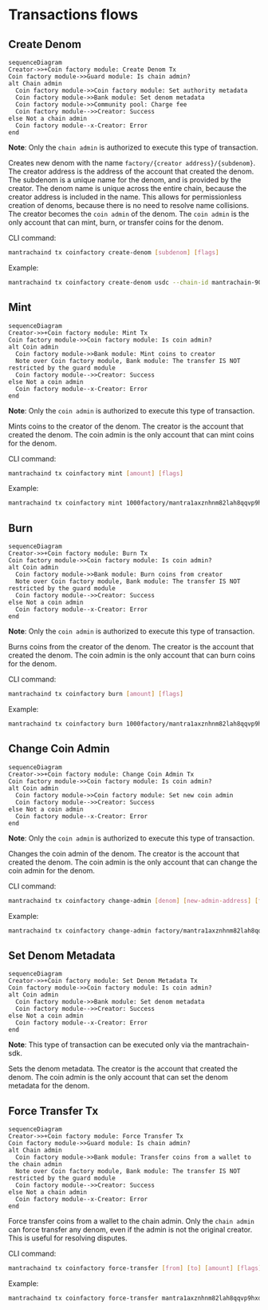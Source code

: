 <!-- order: 1 -->

# Transactions flows

## Create Denom

```mermaid
sequenceDiagram
Creator->>+Coin factory module: Create Denom Tx
Coin factory module->>Guard module: Is chain admin?
alt Chain admin
  Coin factory module->>Coin factory module: Set authority metadata
  Coin factory module->>Bank module: Set denom metadata
  Coin factory module->>Community pool: Charge fee
  Coin factory module-->>Creator: Success
else Not a chain admin
  Coin factory module--x-Creator: Error
end
```
  
**Note**: Only the `chain admin` is authorized to execute this type of transaction.

Creates new denom with the name `factory/{creator address}/{subdenom}`. The creator address is the address of the account that created the denom. The subdenom is a unique name for the denom, and is provided by the creator. The denom name is unique across the entire chain, because the creator address is included in the name. This allows for permissionless creation of denoms, because there is no need to resolve name collisions. The creator becomes the `coin admin` of the denom. The `coin admin` is the only account that can mint, burn, or transfer coins for the denom.

CLI command:

```bash
mantrachaind tx coinfactory create-denom [subdenom] [flags]
```

Example:

```bash
mantrachaind tx coinfactory create-denom usdc --chain-id mantrachain-9001 --from admin --keyring-backend test --gas auto --gas-adjustment 2 --gas-prices 0.0002uaum --home $HOME/.mantrachain
```

## Mint

```mermaid
sequenceDiagram
Creator->>+Coin factory module: Mint Tx
Coin factory module->>Coin factory module: Is coin admin?
alt Coin admin
  Coin factory module->>Bank module: Mint coins to creator
  Note over Coin factory module, Bank module: The transfer IS NOT restricted by the guard module
  Coin factory module-->>Creator: Success
else Not a coin admin
  Coin factory module--x-Creator: Error
end
```

**Note**: Only the `coin admin` is authorized to execute this type of transaction.

Mints coins to the creator of the denom. The creator is the account that created the denom. The coin admin is the only account that can mint coins for the denom.

CLI command:

```bash
mantrachaind tx coinfactory mint [amount] [flags]
```

Example:

```bash
mantrachaind tx coinfactory mint 1000factory/mantra1axznhnm82lah8qqvp9hxdad49yx3s5dcj66qka/usdc --chain-id mantrachain-9001 --from admin --keyring-backend test --gas auto --gas-adjustment 2 --gas-prices 0.0002uaum --home $HOME/.mantrachain
```

## Burn

```mermaid
sequenceDiagram
Creator->>+Coin factory module: Burn Tx
Coin factory module->>Coin factory module: Is coin admin?
alt Coin admin
  Coin factory module->>Bank module: Burn coins from creator
  Note over Coin factory module, Bank module: The transfer IS NOT restricted by the guard module
  Coin factory module-->>Creator: Success
else Not a coin admin
  Coin factory module--x-Creator: Error
end
```

**Note**: Only the `coin admin` is authorized to execute this type of transaction.

Burns coins from the creator of the denom. The creator is the account that created the denom. The coin admin is the only account that can burn coins for the denom.

CLI command:

```bash
mantrachaind tx coinfactory burn [amount] [flags]
```

Example:

```bash
mantrachaind tx coinfactory burn 1000factory/mantra1axznhnm82lah8qqvp9hxdad49yx3s5dcj66qka/usdc --chain-id mantrachain-9001 --from admin --keyring-backend test --gas auto --gas-adjustment 2 --gas-prices 0.0002uaum --home $HOME/.mantrachain
```

## Change Coin Admin

```mermaid
sequenceDiagram
Creator->>+Coin factory module: Change Coin Admin Tx
Coin factory module->>Coin factory module: Is coin admin?
alt Coin admin
  Coin factory module->>Coin factory module: Set new coin admin
  Coin factory module-->>Creator: Success
else Not a coin admin
  Coin factory module--x-Creator: Error
end
```

**Note**: Only the `coin admin` is authorized to execute this type of transaction.

Changes the coin admin of the denom. The creator is the account that created the denom. The coin admin is the only account that can change the coin admin for the denom.

CLI command:

```bash
mantrachaind tx coinfactory change-admin [denom] [new-admin-address] [flags]
```

Example:

```bash
mantrachaind tx coinfactory change-admin factory/mantra1axznhnm82lah8qqvp9hxdad49yx3s5dcj66qka/usdc mantra1t3g4vylrgun8k4wm5dlw8hmcn5x0p6jvknh550 --chain-id mantrachain-9001 --from admin --keyring-backend test --gas auto --gas-adjustment 2 --gas-prices 0.0002uaum --home $HOME/.mantrachain
```

## Set Denom Metadata

```mermaid
sequenceDiagram
Creator->>+Coin factory module: Set Denom Metadata Tx
Coin factory module->>Coin factory module: Is coin admin?
alt Coin admin
  Coin factory module->>Bank module: Set denom metadata
  Coin factory module-->>Creator: Success
else Not a coin admin
  Coin factory module--x-Creator: Error
end
```

**Note**: This type of transaction can be executed only via the mantrachain-sdk.

Sets the denom metadata. The creator is the account that created the denom. The coin admin is the only account that can set the denom metadata for the denom.

## Force Transfer Tx

```mermaid
sequenceDiagram
Creator->>+Coin factory module: Force Transfer Tx
Coin factory module->>Guard module: Is chain admin?
alt Chain admin
  Coin factory module->>Bank module: Transfer coins from a wallet to the chain admin
  Note over Coin factory module, Bank module: The transfer IS NOT restricted by the guard module
  Coin factory module-->>Creator: Success
else Not a chain admin
  Coin factory module--x-Creator: Error
end
```

Force transfer coins from a wallet to the chain admin. Only the  `chain admin` can force transfer any denom, even if the admin is not the original creator. This is useful for resolving disputes.

CLI command:

```bash
mantrachaind tx coinfactory force-transfer [from] [to] [amount] [flags]
```

Example:

```bash
mantrachaind tx coinfactory force-transfer mantra1axznhnm82lah8qqvp9hxdad49yx3s5dcj66qka mantra1t3g4vylrgun8k4wm5dlw8hmcn5x0p6jvknh550 1000factory/mantra1axznhnm82lah8qqvp9hxdad49yx3s5dcj66qka/usdc --chain-id mantrachain-9001 --from admin --keyring-backend test --gas auto --gas-adjustment 2 --gas-prices 0.0002uaum --home $HOME/.mantrachain
```
